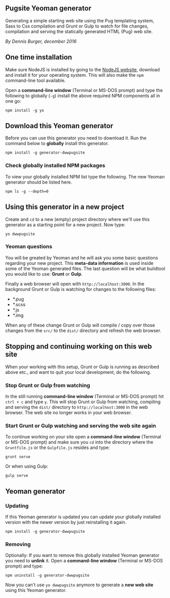 ## Pugsite Yeoman generator

Generating a simple starting web site using the Pug templating system, Sass to Css compilation and Grunt or Gulp to watch for file changes, compilation and serving the statically generated HTML (Pug) web site.

*By Dennis Burger, december 2016*

## One time installation

Make sure NodeJS is installed by going to the [NodeJS website](https://nodejs.org/en/), download and install it for your operating system. This will also make the `npm` command-line tool available.

Open a **command-line window** (Terminal or MS-DOS prompt) and type the following to globally (`-g`) install the above required NPM components all in one go:

	npm install -g yo

## Download this Yeoman generator

Before you can use this generator you need to download it. Run the command below to **globally** install this generator.

	npm install -g generator-dwwpugsite

### Check globally installed NPM packages

To view your globally installed NPM list type the following. The new Yeoman generator should be listed here.

	npm ls -g --depth=0

## Using this generator in a new project

Create and `cd` to a new (empty) project directory where we'll use this generator as a starting point for a new project. Now type:

	yo dwwpugsite

### Yeoman questions

You will be greated by Yeoman and he will ask you some basic questions regarding your new project. This **meta-data information** is used inside some of the Yeoman generated files. The last question will be what buildtool you would like to use: **Grunt** or **Gulp**.

Finally a web browser will open with `http://localhost:3000`. In the background Grunt or Gulp is watching for changes to the following files:

* *.pug
* *.scss
* *.js
* *.img

When any of these change Grunt or Gulp will compile / copy over those changes from the `src/` to the `dist/` directory and refresh the web browser.

## Stopping and continuing working on this web site

When your working with this setup, Grunt or Gulp is running as described above etc., and want to quit your local development, do the following.

### Stop Grunt or Gulp from watching

In the still running **command-line window** (Terminal or MS-DOS prompt) hit `ctrl + c` and type `y`. This will stop Grunt or Gulp from watching, compiling and serving the `dist/` directory to `http://localhost:3000` in the web browser. The web site no longer works in your web browser.

### Start Grunt or Gulp watching and serving the web site again

To continue working on your site open a **command-line window** (Terminal or MS-DOS prompt) and make sure you `cd` into the directory where the `Gruntfile.js` or the `Gulpfile.js` resides and type:

	grunt serve

Or when using Gulp:

	gulp serve

## Yeoman generator

### Updating

If this Yeoman generator is updated you can update your globally installed version with the newer version by just reinstalling it again.

	npm install -g generator-dwwpugsite

### Removing

Optionally: If you want to remove this globally installed Yeoman generator you need to **unlink** it. Open a **command-line window** (Terminal or MS-DOS prompt) and type:

	npm uninstall -g generator-dwwpugsite

Now you can't use `yo dwwpugsite` anymore to generate a **new web site** using this Yeoman generator.
